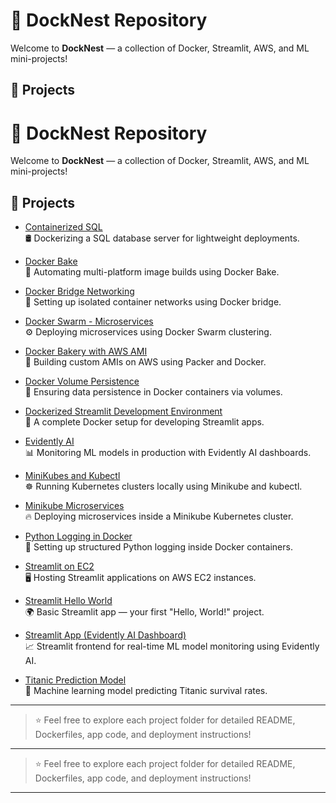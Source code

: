 # 🚀 DockNest Repository

Welcome to **DockNest** — a collection of Docker, Streamlit, AWS, and ML mini-projects!

## 📂 Projects

# 🚀 DockNest Repository

Welcome to **DockNest** — a collection of Docker, Streamlit, AWS, and ML mini-projects!

## 📂 Projects

- [Containerized SQL](./Containerized-sql)  
  🛢 Dockerizing a SQL database server for lightweight deployments.

- [Docker Bake](./Docker%20Bake)  
  🍞 Automating multi-platform image builds using Docker Bake.

- [Docker Bridge Networking](./Docker%20Bridge%20Networking)  
  🌉 Setting up isolated container networks using Docker bridge.

- [Docker Swarm - Microservices](./Docker%20Swarm-Microservices/microservices-docker-swarm)  
  ⚙️ Deploying microservices using Docker Swarm clustering.

- [Docker Bakery with AWS AMI](./Docker-Bakery%20with%20AWS%20AMI)  
  🎂 Building custom AMIs on AWS using Packer and Docker.

- [Docker Volume Persistence](./Docker-Volume-Persistence)  
  💾 Ensuring data persistence in Docker containers via volumes.

- [Dockerized Streamlit Development Environment](./Dockerized%20Streamlit%20Development%20Environment)  
  🎨 A complete Docker setup for developing Streamlit apps.

- [Evidently AI](./Evidently%20AI)  
  📊 Monitoring ML models in production with Evidently AI dashboards.

- [MiniKubes and Kubectl](./MiniKubes%20and%20Kubectle)  
  ☸️ Running Kubernetes clusters locally using Minikube and kubectl.

- [Minikube Microservices](./Minikube%20Microservices)  
  🔥 Deploying microservices inside a Minikube Kubernetes cluster.

- [Python Logging in Docker](./Python-logging-Docker)  
  🐍 Setting up structured Python logging inside Docker containers.

- [Streamlit on EC2](./Streamlit-EC2)  
  🖥 Hosting Streamlit applications on AWS EC2 instances.

- [Streamlit Hello World](./Streamlit_Hello-world)  
  🌍 Basic Streamlit app — your first "Hello, World!" project.

- [Streamlit App (Evidently AI Dashboard)](./streamlit-app)  
  📈 Streamlit frontend for real-time ML model monitoring using Evidently AI.

- [Titanic Prediction Model](./titanic_prediction_model)  
  🚢 Machine learning model predicting Titanic survival rates.

---

> ⭐ Feel free to explore each project folder for detailed README, Dockerfiles, app code, and deployment instructions!

---

> ⭐ Feel free to explore each project folder for detailed README, Dockerfiles, app code, and deployment instructions!

---
